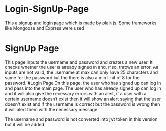 # Login-SignUp-Page
This a signup and login page which is made by plain js. Some frameworks like Mongoose and Express were used
# SignUp Page 
This page inputs the username and password and creates a new user. It checks whether the user is already signed in and, if so, throws an error. All inputs are not valid, the username at max can only have 25 characters and same for the password but the there is also a min limit of 8 for the password.
#Login Page 
On this page, the user who has signed up can log in and pass into the main page. The user who has already signed up can log in and it will also give the necessary errors with an alert, if a user with a certain username doesn't exist then it will show an alert saying that the user doesn't exist and if the username is correct but the password is wrong then it will alert them with the necessary message.

The username and password is not converted into jwt token in this version but it will be added.
